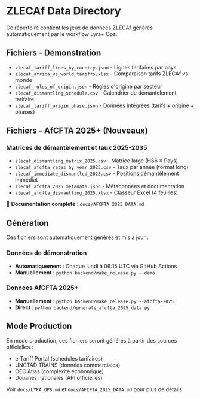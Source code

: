 # ZLECAf Data Directory

Ce répertoire contient les jeux de données ZLECAf générés automatiquement par le workflow Lyra+ Ops.

## Fichiers - Démonstration

- `zlecaf_tariff_lines_by_country.json` - Lignes tarifaires par pays
- `zlecaf_africa_vs_world_tariffs.xlsx` - Comparaison tarifs ZLECAf vs monde
- `zlecaf_rules_of_origin.json` - Règles d'origine par secteur
- `zlecaf_dismantling_schedule.csv` - Calendrier de démantèlement tarifaire
- `zlecaf_tariff_origin_phase.json` - Données intégrées (tarifs + origine + phases)

## Fichiers - AfCFTA 2025+ (Nouveaux)

### Matrices de démantèlement et taux 2025-2035

- `zlecaf_dismantling_matrix_2025.csv` - Matrice large (HS6 × Pays)
- `zlecaf_afcfta_rates_by_year_2025.csv` - Taux par année (format long)
- `zlecaf_immediate_dismantled_2025.csv` - Positions démantèlement immédiat
- `zlecaf_afcfta_2025_metadata.json` - Métadonnées et documentation
- `zlecaf_afcfta_dismantling_2025.xlsx` - Classeur Excel (4 feuilles)

📖 **Documentation complète** : `docs/AFCFTA_2025_DATA.md`

## Génération

Ces fichiers sont automatiquement générés et mis à jour :

### Données de démonstration
- **Automatiquement** : Chaque lundi à 06:15 UTC via GitHub Actions
- **Manuellement** : `python backend/make_release.py --demo`

### Données AfCFTA 2025+
- **Manuellement** : `python backend/make_release.py --afcfta-2025`
- **Direct** : `python backend/generate_afcfta_2025_data.py`

## Mode Production

En mode production, ces fichiers seront générés à partir des sources officielles :
- e-Tariff Portal (schedules tarifaires)
- UNCTAD TRAINS (données commerciales)
- OEC Atlas (complexité économique)
- Douanes nationales (API officielles)

Voir `docs/LYRA_OPS.md` et `docs/AFCFTA_2025_DATA.md` pour plus de détails.
